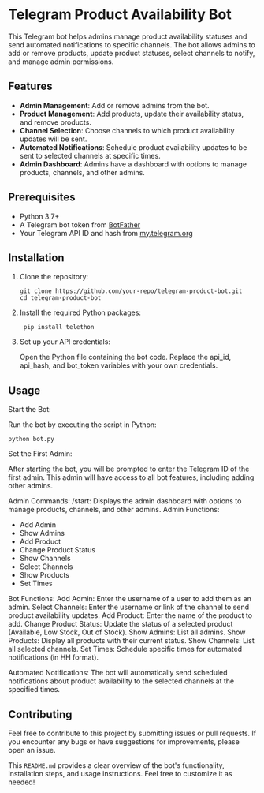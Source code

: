 # Telegram Product Availability Bot

This Telegram bot helps admins manage product availability statuses and send automated notifications to specific channels. The bot allows admins to add or remove products, update product statuses, select channels to notify, and manage admin permissions.

## Features

- **Admin Management**: Add or remove admins from the bot.
- **Product Management**: Add products, update their availability status, and remove products.
- **Channel Selection**: Choose channels to which product availability updates will be sent.
- **Automated Notifications**: Schedule product availability updates to be sent to selected channels at specific times.
- **Admin Dashboard**: Admins have a dashboard with options to manage products, channels, and other admins.

## Prerequisites

- Python 3.7+
- A Telegram bot token from [BotFather](https://core.telegram.org/bots#botfather)
- Your Telegram API ID and hash from [my.telegram.org](https://my.telegram.org)

## Installation

1. Clone the repository:

   ```
   git clone https://github.com/your-repo/telegram-product-bot.git
   cd telegram-product-bot
2. Install the required Python packages:
   ```
    pip install telethon
3. Set up your API credentials:
   
   Open the Python file containing the bot code.
   Replace the api_id, api_hash, and bot_token variables with your own credentials.
## Usage
Start the Bot: 

Run the bot by executing the script in Python:
    
    python bot.py

Set the First Admin: 

After starting the bot, you will be prompted to enter the Telegram ID of the first admin. This admin will have access to all bot features, including adding other admins.

Admin Commands:
/start: Displays the admin dashboard with options to manage products, channels, and other admins.
Admin Functions:
- Add Admin
- Show Admins
- Add Product
- Change Product Status
- Show Channels
- Select Channels
- Show Products
- Set Times

Bot Functions:
   Add Admin: Enter the username of a user to add them as an admin.
   Select Channels: Enter the username or link of the channel to send product availability updates.
   Add Product: Enter the name of the product to add.
   Change Product Status: Update the status of a selected product (Available, Low Stock, Out of Stock).
   Show Admins: List all admins.
   Show Products: Display all products with their current status.
   Show Channels: List all selected channels.
   Set Times: Schedule specific times for automated notifications (in HH
        format).

Automated Notifications: 
The bot will automatically send scheduled notifications about product availability to the selected channels at the specified times.

## Contributing

Feel free to contribute to this project by submitting issues or pull requests. If you encounter any bugs or have suggestions for improvements, please open an issue.

This `README.md` provides a clear overview of the bot's functionality, installation steps, and usage instructions. Feel free to customize it as needed!
